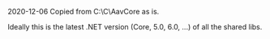 2020-12-06   Copied from  C:\C\AavCore  as is.

Ideally this is the latest .NET version (Core, 5.0, 6.0, ...) of all the shared libs.